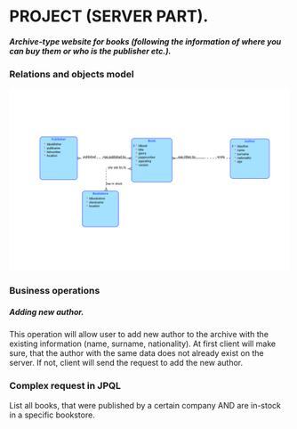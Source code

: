 # PROJECT (SERVER PART).

##### *Archive-type website for books (following the information of where you can buy them or who is the publisher etc.).*

### Relations and objects model

![There must be relation/object model](relation_model.png)

### Business operations

##### *Adding new author.*
This operation will allow user to add new author to the archive with the existing information (name, surname, nationality). At first client will make sure, that the author with the same data does not already exist on the server. If not, client will send the request to add the new author.

### Complex request in JPQL

List all books, that were published by a certain company AND are in-stock in a specific bookstore.

